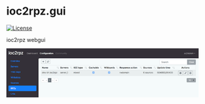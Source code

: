 # ioc2rpz.gui
[![License](https://img.shields.io/badge/License-Apache%202.0-blue.svg)](https://opensource.org/licenses/Apache-2.0)  

ioc2rpz webgui


<p align="center"><img src="https://github.com/Homas/ioc2rpz.gui/blob/master/ioc2rpz.gui.png"></p>
